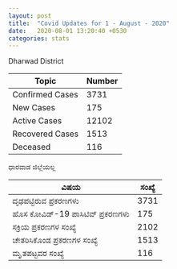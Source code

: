 ```yaml
---
layout: post
title:  "Covid Updates for 1 - August - 2020"
date:   2020-08-01 13:20:40 +0530
categories: stats
---
```


Dharwad District

|Topic|Number|
| ------------- | ------------- |
|Confirmed Cases|3731|
|New Cases|175|
|Active Cases|12102|
|Recovered Cases|1513|
|Deceased|116|

ಧಾರವಾಡ ಜಿಲ್ಲೆಯಲ್ಲ

|ವಿಷಯ|ಸಂಖ್ಯೆ|
| ------------- | ------------- |
|ದೃಢಪಟ್ಟಿರುವ ಪ್ರಕರಣಗಳು |3731|
|ಹೊಸ ಕೋವಿಡ್-19 ಪಾಸಿಟಿವ್ ಪ್ರಕರಣಗಳು |175|
|ಸಕ್ರಿಯ ಪ್ರಕರಣಗಳ ಸಂಖ್ಯೆ |2102|
|ಚೇತರಿಸಿಕೊಂಡ ಪ್ರಕರಣಗಳ ಸಂಖ್ಯೆ |1513|
|ಮೃೃತಪಟ್ಟವರ ಸಂಖ್ಯೆ  |116|
